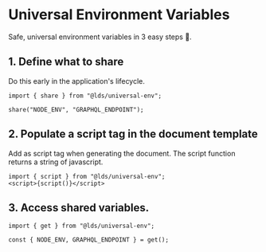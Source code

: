 # Universal Environment Variables

Safe, universal environment variables in 3 easy steps 😬.


## 1. Define what to share

Do this early in the application's lifecycle.

```
import { share } from "@lds/universal-env";

share("NODE_ENV", "GRAPHQL_ENDPOINT");
```


## 2. Populate a script tag in the document template

Add as script tag when generating the document. The script function returns a string of javascript.

```
import { script } from "@lds/universal-env";
<script>{script()}</script>
```


## 3. Access shared variables.

```
import { get } from "@lds/universal-env";

const { NODE_ENV, GRAPHQL_ENDPOINT } = get();
```


